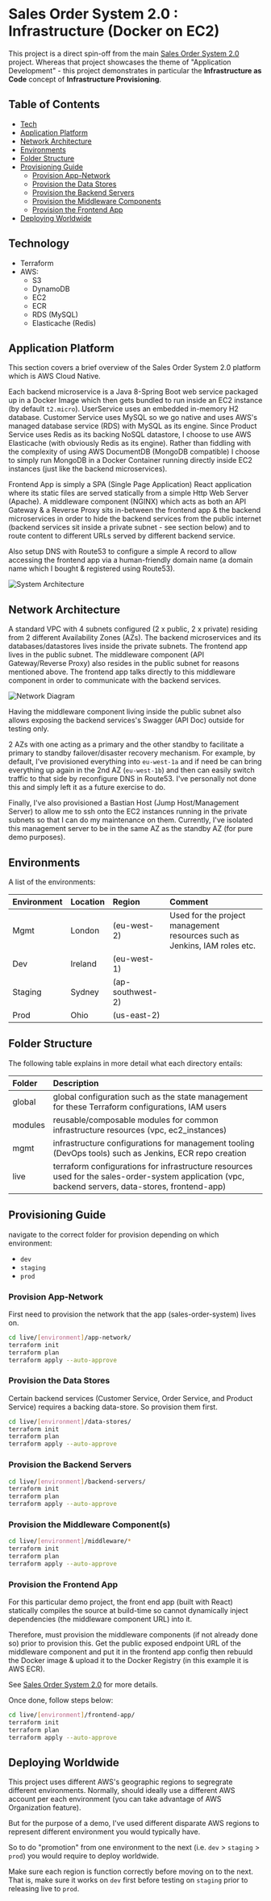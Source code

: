 # Sales Order System 2.0 : Infrastructure (Docker on EC2)

This project is a direct spin-off from the main [Sales Order System 2.0](https://github.com/colinbut/sales-order-system-2.git) project. Whereas that project showcases the theme of "Application Development" - this project demonstrates in particular the __Infrastructure as Code__ concept of __Infrastructure Provisioning__.


## Table of Contents

  - [Tech](#technology)
  - [Application Platform](#application-platform)
  - [Network Architecture](#network-architecture)
  - [Environments](#environments)
  - [Folder Structure](#folder-structure)
  - [Provisioning Guide](#provisioning-guide)
    - [Provision App-Network](#provision-app-network)
    - [Provision the Data Stores](#provision-the-data-stores)
    - [Provision the Backend Servers](#provision-the-backend-servers)
    - [Provision the Middleware Components](#provision-the-middleware-components)
    - [Provision the Frontend App](#provision-the-frontend-app)
  - [Deploying Worldwide](#deploying-worldwide)


## Technology

- Terraform
- AWS:
  - S3
  - DynamoDB
  - EC2
  - ECR
  - RDS (MySQL)
  - Elasticache (Redis)

## Application Platform 

This section covers a brief overview of the Sales Order System 2.0 platform which is AWS Cloud Native.

Each backend microservice is a Java 8-Spring Boot web service packaged up in a Docker Image which then gets bundled to run inside an EC2 instance (by default `t2.micro`). UserService uses an embedded in-memory H2 database. Customer Service uses MySQL so we go native and uses AWS's managed database service (RDS) with MySQL as its engine. Since Product Service uses Redis as its backing NoSQL datastore, I choose to use AWS Elasticache (with obviously Redis as its engine). Rather than fiddling with the complexity of using AWS DocumentDB (MongoDB compatible) I choose to simply run MongoDB in a Docker Container running directly inside EC2 instances (just like the backend microservices). 

Frontend App is simply a SPA (Single Page Application) React application where its static files are served statically from a simple Http Web Server (Apache). A middleware component (NGINX) which acts as both an API Gateway & a Reverse Proxy sits in-between the frontend app & the backend microservices in order to hide the backend services from the public internet (backend services sit inside a private subnet - see section below) and to route content to different URLs served by different backend service.

Also setup DNS with Route53 to configure a simple A record to allow accessing the frontend app via a human-friendly domain name (a domain name which I bought & registered using Route53). 


![System Architecture](https://images-for-github-colinbut.s3.eu-west-2.amazonaws.com/sales-order-system-2/sales-order-system-2-system-arch.png)

## Network Architecture

A standard VPC with 4 subnets configured (2 x public, 2 x private) residing from 2 different Availability Zones (AZs). The backend microservices and its databases/datastores lives inside the private subnets. The frontend app lives in the public subnet. The middleware component (API Gateway/Reverse Proxy) also resides in the public subnet for reasons mentioned above. The frontend app talks directly to this middleware component in order to communicate with the backend services.

![Network Diagram](https://images-for-github-colinbut.s3.eu-west-2.amazonaws.com/sales-order-system-2/sales-order-system-2-network-diagram.png)

Having the middleware component living inside the public subnet also allows exposing the backend services's Swagger (API Doc) outside for testing only.

2 AZs with one acting as a primary and the other standby to facilitate a primary to standby failover/disaster recovery mechanism. For example, by default, I've provisioned everything into `eu-west-1a` and if need be can bring everything up again in the 2nd AZ (`eu-west-1b`) and then can easily switch traffic to that side by reconfigure DNS in Route53.
I've personally not done this and simply left it as a future exercise to do.

Finally, I've also provisioned a Bastian Host (Jump Host/Management Server) to allow me to ssh onto the EC2 instances running in the private subnets so that I can do my maintenance on them. Currently, I've isolated this management server to be in the same AZ as the standby AZ (for pure demo purposes).

## Environments

A list of the environments:

| Environment | Location | Region | Comment |
| :---------- | :------- | :----- | :------ |
| Mgmt | London | (eu-west-2) | Used for the project management resources such as Jenkins, IAM roles etc. |
| Dev  | Ireland | (eu-west-1) | |
| Staging | Sydney | (ap-southwest-2) | |
| Prod | Ohio | (us-east-2) | |


## Folder Structure

The following table explains in more detail what each directory entails:

| Folder | Description |
| :----- | :---------- |
| global | global configuration such as the state management for these Terraform configurations, IAM users |
| modules | reusable/composable modules for common infrastructure resources (vpc, ec2_instances) |
| mgmt | infrastructure configurations for management tooling (DevOps tools) such as Jenkins, ECR repo creation |
| live | terraform configurations for infrastructure resources used for the sales-order-system application (vpc, backend servers, data-stores, frontend-app) |

## Provisioning Guide

navigate to the correct folder for provision depending on which environment:

- `dev`
- `staging`
- `prod`

### Provision App-Network

First need to provision the network that the app (sales-order-system) lives on.

```bash
cd live/[environment]/app-network/
terraform init
terraform plan
terraform apply --auto-approve
```

### Provision the Data Stores

Certain backend services (Customer Service, Order Service, and Product Service) requires a backing data-store. So provision them first.

```bash
cd live/[environment]/data-stores/
terraform init
terraform plan
terraform apply --auto-approve
```

### Provision the Backend Servers

```bash
cd live/[environment]/backend-servers/
terraform init
terraform plan
terraform apply --auto-approve
```

### Provision the Middleware Component(s)

```bash
cd live/[environment]/middleware/*
terraform init
terraform plan
terraform apply --auto-approve
```

### Provision the Frontend App

For this particular demo project, the front end app (built with React) statically compiles the source at build-time so cannot dynamically inject dependencies (the middleware component URL) into it.

Therefore, must provision the middleware components (if not already done so) prior to provision this. Get the public exposed endpoint URL of the middleware component and put it in the frontend app config then rebuuld the Docker image & upload it to the Docker Registry (in this example it is AWS ECR). 

See [Sales Order System 2.0](https://github.com/colinbut/sales-order-system-2.git) for more details.

Once done, follow steps below:

```bash
cd live/[environment]/frontend-app/
terraform init
terraform plan
terraform apply --auto-approve
```

## Deploying Worldwide

This project uses different AWS's geographic regions to segregrate different environments. Normally, should ideally use a different AWS account per each environment (you can take advantage of AWS Organization feature).

But for the purpose of a demo, I've used different disparate AWS regions to represent different environment you would typically have.

So to do "promotion" from one environment to the next (i.e. `dev` > `staging` > `prod`) you would require to deploy worldwide. 

Make sure each region is function correctly before moving on to the next. That is, make sure it works on `dev` first before testing on `staging` prior to releasing live to `prod`. 
